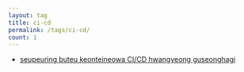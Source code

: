 ```yaml
---
layout: tag
title: ci-cd
permalink: /tags/ci-cd/
count: 1
---
```


- [seupeuring buteu keonteineowa CI/CD hwangyeong guseonghagi](https://futurecreator.github.io/2019/01/19/spring-boot-containerization-and-ci-cd-to-kubernetes-cluster/)
